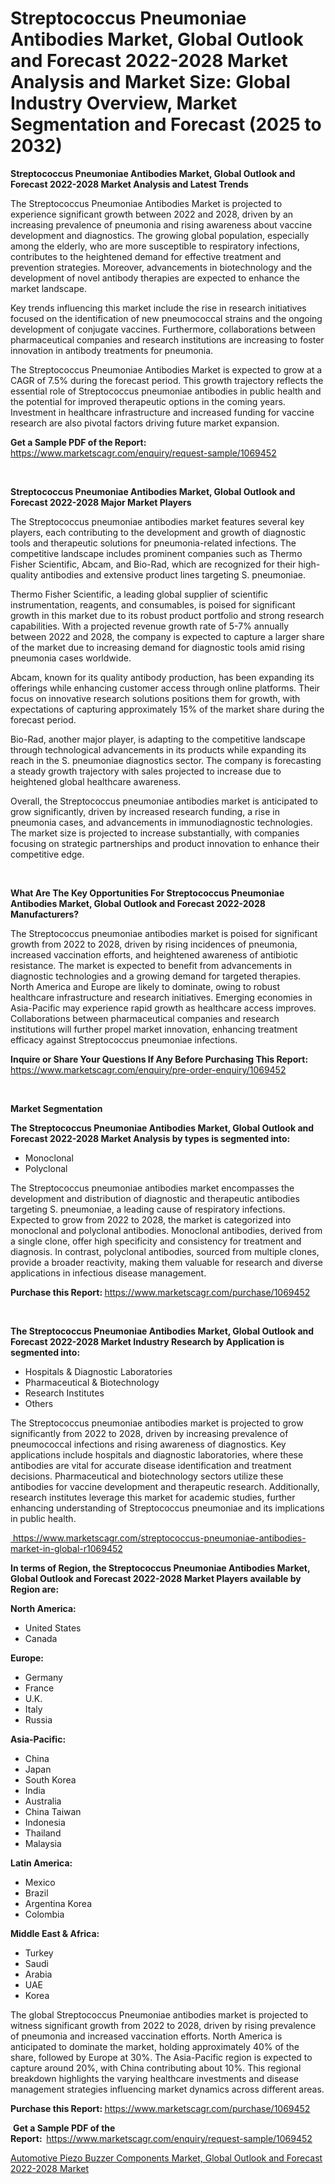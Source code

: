 <p><h1>Streptococcus Pneumoniae Antibodies Market, Global Outlook and Forecast 2022-2028 Market Analysis and Market Size: Global Industry Overview, Market Segmentation and Forecast (2025 to 2032)</h1></p><p><strong>Streptococcus Pneumoniae Antibodies Market, Global Outlook and Forecast 2022-2028 Market Analysis and Latest Trends</strong></p>
<p><p>The Streptococcus Pneumoniae Antibodies Market is projected to experience significant growth between 2022 and 2028, driven by an increasing prevalence of pneumonia and rising awareness about vaccine development and diagnostics. The growing global population, especially among the elderly, who are more susceptible to respiratory infections, contributes to the heightened demand for effective treatment and prevention strategies. Moreover, advancements in biotechnology and the development of novel antibody therapies are expected to enhance the market landscape.</p><p>Key trends influencing this market include the rise in research initiatives focused on the identification of new pneumococcal strains and the ongoing development of conjugate vaccines. Furthermore, collaborations between pharmaceutical companies and research institutions are increasing to foster innovation in antibody treatments for pneumonia.</p><p>The Streptococcus Pneumoniae Antibodies Market is expected to grow at a CAGR of 7.5% during the forecast period. This growth trajectory reflects the essential role of Streptococcus pneumoniae antibodies in public health and the potential for improved therapeutic options in the coming years. Investment in healthcare infrastructure and increased funding for vaccine research are also pivotal factors driving future market expansion.</p></p>
<p><strong>Get a Sample PDF of the Report:&nbsp;</strong> <a href="https://www.marketscagr.com/enquiry/request-sample/1069452?utm_campaign=3096&utm_medium=2&utm_source=Github&utm_content=ia&utm_term=21032025&utm_id=streptococcus-pneumoniae-antibodies-market-global-outlook-and-forecast-2022-2028">https://www.marketscagr.com/enquiry/request-sample/1069452</a></p>
<p>&nbsp;</p>
<p><strong>Streptococcus Pneumoniae Antibodies Market, Global Outlook and Forecast 2022-2028 Major Market Players</strong></p>
<p><p>The Streptococcus pneumoniae antibodies market features several key players, each contributing to the development and growth of diagnostic tools and therapeutic solutions for pneumonia-related infections. The competitive landscape includes prominent companies such as Thermo Fisher Scientific, Abcam, and Bio-Rad, which are recognized for their high-quality antibodies and extensive product lines targeting S. pneumoniae.</p><p>Thermo Fisher Scientific, a leading global supplier of scientific instrumentation, reagents, and consumables, is poised for significant growth in this market due to its robust product portfolio and strong research capabilities. With a projected revenue growth rate of 5-7% annually between 2022 and 2028, the company is expected to capture a larger share of the market due to increasing demand for diagnostic tools amid rising pneumonia cases worldwide.</p><p>Abcam, known for its quality antibody production, has been expanding its offerings while enhancing customer access through online platforms. Their focus on innovative research solutions positions them for growth, with expectations of capturing approximately 15% of the market share during the forecast period.</p><p>Bio-Rad, another major player, is adapting to the competitive landscape through technological advancements in its products while expanding its reach in the S. pneumoniae diagnostics sector. The company is forecasting a steady growth trajectory with sales projected to increase due to heightened global healthcare awareness.</p><p>Overall, the Streptococcus pneumoniae antibodies market is anticipated to grow significantly, driven by increased research funding, a rise in pneumonia cases, and advancements in immunodiagnostic technologies. The market size is projected to increase substantially, with companies focusing on strategic partnerships and product innovation to enhance their competitive edge.</p></p>
<p>&nbsp;</p>
<p><strong>What Are The Key Opportunities For Streptococcus Pneumoniae Antibodies Market, Global Outlook and Forecast 2022-2028 Manufacturers?</strong></p>
<p><p>The Streptococcus pneumoniae antibodies market is poised for significant growth from 2022 to 2028, driven by rising incidences of pneumonia, increased vaccination efforts, and heightened awareness of antibiotic resistance. The market is expected to benefit from advancements in diagnostic technologies and a growing demand for targeted therapies. North America and Europe are likely to dominate, owing to robust healthcare infrastructure and research initiatives. Emerging economies in Asia-Pacific may experience rapid growth as healthcare access improves. Collaborations between pharmaceutical companies and research institutions will further propel market innovation, enhancing treatment efficacy against Streptococcus pneumoniae infections.</p></p>
<p><strong>Inquire or Share Your Questions If Any Before Purchasing This Report:</strong> <a href="https://www.marketscagr.com/enquiry/pre-order-enquiry/1069452?utm_campaign=3096&utm_medium=2&utm_source=Github&utm_content=ia&utm_term=21032025&utm_id=streptococcus-pneumoniae-antibodies-market-global-outlook-and-forecast-2022-2028">https://www.marketscagr.com/enquiry/pre-order-enquiry/1069452</a></p>
<p>&nbsp;</p>
<p><strong>Market Segmentation</strong></p>
<p><strong>The Streptococcus Pneumoniae Antibodies Market, Global Outlook and Forecast 2022-2028 Market Analysis by types is segmented into:</strong></p>
<p><ul><li>Monoclonal</li><li>Polyclonal</li></ul></p>
<p><p>The Streptococcus pneumoniae antibodies market encompasses the development and distribution of diagnostic and therapeutic antibodies targeting S. pneumoniae, a leading cause of respiratory infections. Expected to grow from 2022 to 2028, the market is categorized into monoclonal and polyclonal antibodies. Monoclonal antibodies, derived from a single clone, offer high specificity and consistency for treatment and diagnosis. In contrast, polyclonal antibodies, sourced from multiple clones, provide a broader reactivity, making them valuable for research and diverse applications in infectious disease management.</p></p>
<p><strong>Purchase this Report:&nbsp;</strong><a href="https://www.marketscagr.com/purchase/1069452?utm_campaign=3096&utm_medium=2&utm_source=Github&utm_content=ia&utm_term=21032025&utm_id=streptococcus-pneumoniae-antibodies-market-global-outlook-and-forecast-2022-2028">https://www.marketscagr.com/purchase/1069452</a></p>
<p>&nbsp;</p>
<p><strong>The Streptococcus Pneumoniae Antibodies Market, Global Outlook and Forecast 2022-2028 Market Industry Research by Application is segmented into:</strong></p>
<p><ul><li>Hospitals & Diagnostic Laboratories</li><li>Pharmaceutical & Biotechnology</li><li>Research Institutes</li><li>Others</li></ul></p>
<p><p>The Streptococcus pneumoniae antibodies market is projected to grow significantly from 2022 to 2028, driven by increasing prevalence of pneumococcal infections and rising awareness of diagnostics. Key applications include hospitals and diagnostic laboratories, where these antibodies are vital for accurate disease identification and treatment decisions. Pharmaceutical and biotechnology sectors utilize these antibodies for vaccine development and therapeutic research. Additionally, research institutes leverage this market for academic studies, further enhancing understanding of Streptococcus pneumoniae and its implications in public health.</p></p>
<p><a href="https://www.marketscagr.com/streptococcus-pneumoniae-antibodies-market-in-global-r1069452?utm_campaign=3096&utm_medium=2&utm_source=Github&utm_content=ia&utm_term=21032025&utm_id=streptococcus-pneumoniae-antibodies-market-global-outlook-and-forecast-2022-2028">&nbsp;https://www.marketscagr.com/streptococcus-pneumoniae-antibodies-market-in-global-r1069452</a></p>
<p><strong>In terms of Region, the Streptococcus Pneumoniae Antibodies Market, Global Outlook and Forecast 2022-2028 Market Players available by Region are:</strong></p>
<p>
    <p> <strong> North America: </strong>
        <ul>
            <li>United States</li>
            <li>Canada</li>
        </ul>
        </p> 
    <p> <strong> Europe: </strong>
        <ul>
            <li>Germany</li>
            <li>France</li>
            <li>U.K.</li>
            <li>Italy</li>
            <li>Russia</li>
        </ul>
        </p> 
    <p> <strong> Asia-Pacific: </strong>
        <ul>
            <li>China</li>
            <li>Japan</li>
            <li>South Korea</li>
            <li>India</li>
            <li>Australia</li>
            <li>China Taiwan</li>
            <li>Indonesia</li>
            <li>Thailand</li>
            <li>Malaysia</li>
        </ul>
        </p> 
    <p> <strong> Latin America: </strong>
        <ul>
            <li>Mexico</li>
            <li>Brazil</li>
            <li>Argentina Korea</li>
            <li>Colombia</li>
        </ul>
        </p> 
    <p> <strong> Middle East & Africa: </strong>
        <ul>
            <li>Turkey</li>
            <li>Saudi</li>
            <li>Arabia</li>
            <li>UAE</li>
            <li>Korea</li>
        </ul>
    </p>
    </p>
<p><p>The global Streptococcus Pneumoniae antibodies market is projected to witness significant growth from 2022 to 2028, driven by rising prevalence of pneumonia and increased vaccination efforts. North America is anticipated to dominate the market, holding approximately 40% of the share, followed by Europe at 30%. The Asia-Pacific region is expected to capture around 20%, with China contributing about 10%. This regional breakdown highlights the varying healthcare investments and disease management strategies influencing market dynamics across different areas.</p></p>
<p><strong>Purchase this Report: </strong><a href="https://www.marketscagr.com/purchase/1069452?utm_campaign=3096&utm_medium=2&utm_source=Github&utm_content=ia&utm_term=21032025&utm_id=streptococcus-pneumoniae-antibodies-market-global-outlook-and-forecast-2022-2028">https://www.marketscagr.com/purchase/1069452</a></p>
<p>&nbsp;<strong>Get a Sample PDF of the Report:&nbsp;&nbsp;</strong><a href="https://www.marketscagr.com/enquiry/request-sample/1069452?utm_campaign=3096&utm_medium=2&utm_source=Github&utm_content=ia&utm_term=21032025&utm_id=streptococcus-pneumoniae-antibodies-market-global-outlook-and-forecast-2022-2028">https://www.marketscagr.com/enquiry/request-sample/1069452</a></p>
<p><strong></strong></p>
<p><p><a href="https://github.com/leehihkl/Market-Research-Report-List-1/blob/main/automotive-piezo-buzzer-components-market-global-outlook-and-forecast-2022-2028-market.md?utm_campaign=3096&utm_medium=2&utm_source=Github&utm_content=ia&utm_term=21032025&utm_id=streptococcus-pneumoniae-antibodies-market-global-outlook-and-forecast-2022-2028">Automotive Piezo Buzzer Components Market, Global Outlook and Forecast 2022-2028 Market</a></p></p>